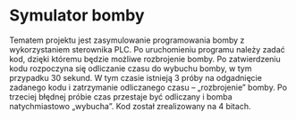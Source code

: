 # Symulator bomby

Tematem projektu jest zasymulowanie programowania bomby z wykorzystaniem sterownika PLC. Po uruchomieniu programu należy zadać kod, dzięki któremu będzie możliwe rozbrojenie bomby. Po zatwierdzeniu kodu rozpoczyna się odliczanie czasu 
do wybuchu bomby, w tym przypadku 30 sekund. W tym czasie istnieją 3 próby 
na odgadnięcie zadanego kodu i zatrzymanie odliczanego czasu – „rozbrojenie” bomby. 
Po trzeciej błędnej próbie czas przestaje być odliczany i bomba natychmiastowo „wybucha”. Kod został zrealizowany na 4 bitach.
